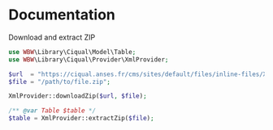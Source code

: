 Documentation
=============

Download and extract ZIP

```php
use WBW\Library\Ciqual\Model\Table;
use WBW\Library\Ciqual\Provider\XmlProvider;

$url  = "https://ciqual.anses.fr/cms/sites/default/files/inline-files/XML_2020_07_07.zip";
$file = "/path/to/file.zip";

XmlProvider::downloadZip($url, $file);

/** @var Table $table */
$table = XmlProvider::extractZip($file);
```
